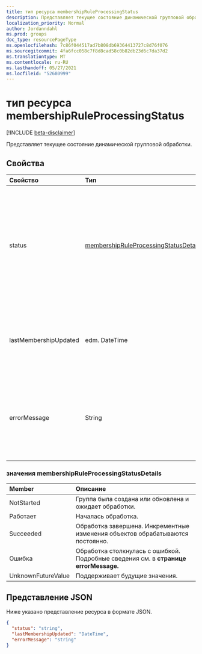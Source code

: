 ```yaml
---
title: тип ресурса membershipRuleProcessingStatus
description: Представляет текущее состояние динамической групповой обработки.
localization_priority: Normal
author: Jordanndahl
ms.prod: groups
doc_type: resourcePageType
ms.openlocfilehash: 7c86f044517ad7b808db69364413727c8d76f076
ms.sourcegitcommit: 4fa6fcc058c7f8d8cad58c0b82db23d6c7da37d2
ms.translationtype: MT
ms.contentlocale: ru-RU
ms.lasthandoff: 05/27/2021
ms.locfileid: "52680999"
---
```

# <a name="membershipruleprocessingstatus-resource-type"></a>тип ресурса membershipRuleProcessingStatus

[!INCLUDE [beta-disclaimer](../../includes/beta-disclaimer.md)]

Представляет текущее состояние динамической групповой обработки.

## <a name="properties"></a>Свойства

| Свойство | Тип | Описание |
|:-------- |:---- |:----------- |
| status | [membershipRuleProcessingStatusDetails](#membershipruleprocessingstatusdetails-values) | Текущее состояние динамической групповой обработки. Возможные значения: `NotStarted` `Running` , , , , `Succeeded` и `Failed` `UnknownFutureValue` .  <br><br> Обязательный атрибут. Только для чтения.|
| lastMembershipUpdated | edm. DateTime | Последние даты и время обновления членства в динамической группе. <br><br> Необязательно. Только для чтения.|
| errorMessage | String | Подробное сообщение об ошибке, если динамическая обработка группы столкнулась с ошибкой. <br><br> Необязательно. Только для чтения.|

### <a name="membershipruleprocessingstatusdetails-values"></a>значения membershipRuleProcessingStatusDetails

| Member | Описание |
|:-------- |:----------- |
| NotStarted | Группа была создана или обновлена и ожидает обработки.|
| Работает | Началась обработка.|
| Succeeded | Обработка завершена. Инкрементные изменения объектов обрабатываются постоянно. |
| Ошибка | Обработка столкнулась с ошибкой. Подробные сведения см. в **странице errorMessage.** |
| UnknownFutureValue | Поддерживает будущие значения. |

## <a name="json-representation"></a>Представление JSON

Ниже указано представление ресурса в формате JSON.

<!-- {
  "blockType": "resource",
  "optionalProperties": [

  ],
  "@odata.type": "microsoft.graph.membershipRuleProcessingStatus",
  "baseType": null
}-->

```json
{
  "status": "string",
  "lastMembershipUpdated": "DateTime",
  "errorMessage": "string"
}
```
